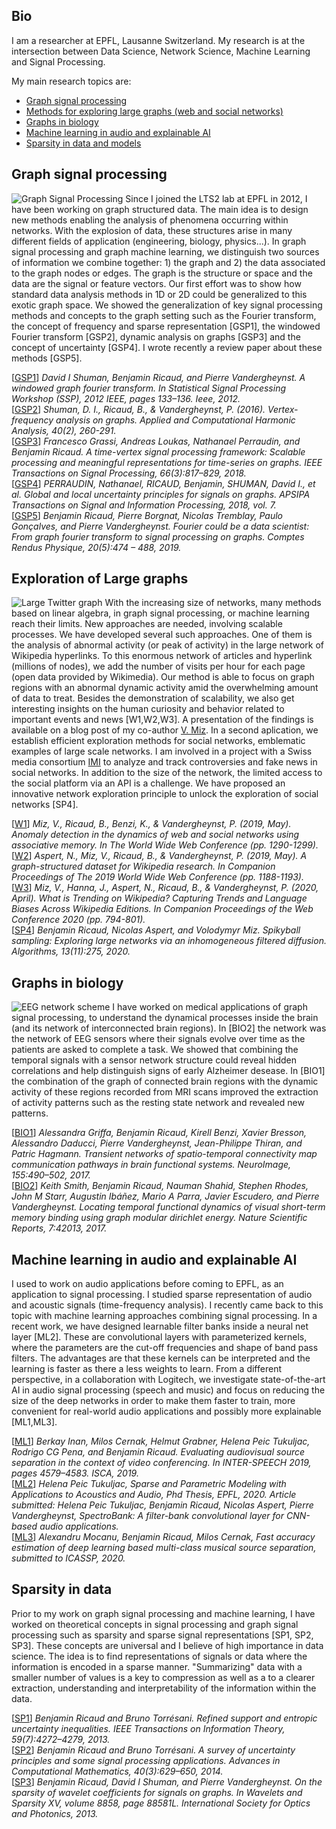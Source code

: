 ## Bio

I am a researcher at EPFL, Lausanne Switzerland. My research is at the intersection between Data Science, Network Science, Machine Learning and Signal Processing. 

My main research topics are:
 * [Graph signal processing](#graph-signal-processing)
 * [Methods for exploring large graphs (web and social networks)](#exploration-of-large-graphs)
 * [Graphs in biology](#graphs-in-biology)
 * [Machine learning in audio and explainable AI](#machine-learning-in-audio-and-explainable-ai)
 * [Sparsity in data and models](#sparsity-in-data)


## Graph signal processing
![Graph Signal Processing]({{site.baseurl}}/assets/img/GSPimage.png)
Since I joined the LTS2 lab at EPFL in 2012, I have been working on graph structured data. The main idea is to design new methods enabling the analysis of phenomena occurring within networks. With the explosion of data, these structures arise in many different fields of application (engineering, biology, physics...). In graph signal processing and graph machine learning,  we distinguish two sources of information we combine together: 1) the graph and 2) the data associated to the graph nodes or edges. The graph is the structure or space and the data are the signal or feature vectors. Our first effort was to show how standard data analysis methods in 1D or 2D could be generalized to this exotic graph space. We showed the generalization of key signal processing methods and concepts to the graph setting such as the Fourier transform, the concept of frequency and sparse representation [GSP1], the windowed Fourier transform [GSP2], dynamic analysis on graphs [GSP3] and the concept of uncertainty [GSP4]. I wrote recently a review paper about these methods [GSP5]. 

[[GSP1](https://documents.epfl.ch/users/s/sh/shuman/www/Papers/Conference/Shuman_et_al_SSP_2012.pdf)] *David I Shuman, Benjamin Ricaud, and Pierre Vandergheynst. A windowed graph fourier transform. In Statistical Signal Processing Workshop (SSP), 2012 IEEE, pages 133–136. Ieee, 2012.*  
[[GSP2](https://www.sciencedirect.com/science/article/pii/S1063520315000214)] *Shuman, D. I., Ricaud, B., & Vandergheynst, P. (2016). Vertex-frequency analysis on graphs. Applied and Computational Harmonic Analysis, 40(2), 260-291.*  
[[GSP3](https://arxiv.org/abs/1705.02307)] *Francesco Grassi, Andreas Loukas, Nathanael Perraudin, and Benjamin Ricaud. A time-vertex signal processing framework: Scalable processing and meaningful representations for time-series on graphs. IEEE Transactions on Signal Processing, 66(3):817–829, 2018.*  
[[GSP4](https://doi.org/10.1017/ATSIP.2018.2)] *PERRAUDIN, Nathanael, RICAUD, Benjamin, SHUMAN, David I., et al. Global and local uncertainty principles for signals on graphs. APSIPA Transactions on Signal and Information Processing, 2018, vol. 7.*   
[[GSP5](https://www.sciencedirect.com/science/article/pii/S1631070519301094)] *Benjamin Ricaud, Pierre Borgnat, Nicolas Tremblay, Paulo Gonçalves, and Pierre Vandergheynst. Fourier could be a data scientist: From graph fourier transform to signal processing on graphs. Comptes Rendus Physique, 20(5):474 – 488, 2019.*

## Exploration of Large graphs
![Large Twitter graph]({{site.baseurl}}/assets/img/higgs_community_small.jpg)
With the increasing size of networks, many methods based on linear algebra, in graph signal processing, or machine learning reach their limits. New approaches are needed, involving scalable processes. We have developed several such approaches. One of them is the analysis of abnormal activity (or peak of activity) in the large network of Wikipedia hyperlinks. To this enormous network of articles and hyperlink (millions of nodes), we add the number of visits per hour for each page (open data provided by Wikimedia). Our method is able to focus on graph regions with an abnormal dynamic activity amid the overwhelming amount of data to treat. Besides the demonstration of scalability, we also get interesting insights on the human curiosity and behavior related to important events and news [W1,W2,W3]. A presentation of the findings is available on a blog post of my co-author [V. Miz](https://miz.space). In a second aplication, we establish efficient exploration methods for social networks, emblematic examples of large scale networks. I am involved in a project with a Swiss media consortium [IMI](https://www.media-initiative.ch/) to analyze and track controversies and fake news in social networks. In addition to the size of the network, the limited access to the social platform via an API is a challenge. We have proposed an innovative network exploration principle to unlock the exploration of social networks [SP4].

[[W1](https://dl.acm.org/doi/pdf/10.1145/3308558.3313541)] *Miz, V., Ricaud, B., Benzi, K., & Vandergheynst, P. (2019, May). Anomaly detection in the dynamics of web and social networks using associative memory. In The World Wide Web Conference (pp. 1290-1299).*  
[[W2](https://dl.acm.org/doi/pdf/10.1145/3308560.3316757)] *Aspert, N., Miz, V., Ricaud, B., & Vandergheynst, P. (2019, May). A graph-structured dataset for Wikipedia research. In Companion Proceedings of The 2019 World Wide Web Conference (pp. 1188-1193).*  
[[W3](https://dl.acm.org/doi/pdf/10.1145/3366424.3383567)] *Miz, V., Hanna, J., Aspert, N., Ricaud, B., & Vandergheynst, P. (2020, April). What is Trending on Wikipedia? Capturing Trends and Language Biases Across Wikipedia Editions. In Companion Proceedings of the Web Conference 2020 (pp. 794-801).*  
[[SP4](https://www.mdpi.com/1999-4893/13/11/275)] *Benjamin Ricaud, Nicolas Aspert, and Volodymyr Miz. Spikyball sampling: Exploring large networks via an inhomogeneous filtered diffusion. Algorithms, 13(11):275, 2020.*

## Graphs in biology
![EEG network scheme]({{site.baseurl}}/assets/img/brainfigure.png)
I have worked on medical applications of graph signal processing, to understand the dynamical processes inside the brain (and its network of interconnected brain regions). In [BIO2] the network was the network of EEG sensors where their signals evolve over time as the patients are asked to complete a task. We showed that combining the temporal signals with a sensor network structure could reveal hidden correlations and help distinguish signs of early Alzheimer desease. In [BIO1] the combination of the graph of connected brain regions with the dynamic activity of these regions recorded from MRI scans improved the extraction of activity patterns such as the resting state network and revealed new patterns.

[[BIO1](https://www.sciencedirect.com/science/article/abs/pii/S105381191730304X)] *Alessandra Griffa, Benjamin Ricaud, Kirell Benzi, Xavier Bresson, Alessandro Daducci, Pierre Vandergheynst, Jean-Philippe Thiran, and Patric Hagmann. Transient networks of spatio-temporal connectivity map communication pathways in brain functional systems. NeuroImage, 155:490–502, 2017.*  
[[BIO2](https://www.nature.com/articles/srep42013)] *Keith Smith, Benjamin Ricaud, Nauman Shahid, Stephen Rhodes, John M Starr, Augustin Ibáñez, Mario A Parra, Javier Escudero, and Pierre Vandergheynst. Locating temporal functional dynamics of visual short-term memory binding using graph modular dirichlet energy. Nature Scientific Reports, 7:42013, 2017.*

## Machine learning in audio and explainable AI
I used to work on audio applications before coming to EPFL, as an application to signal processing. I studied sparse representation of audio and acoustic signals (time-frequency analysis). I recently came back to this topic with machine learning approaches combining signal processing. In a recent work, we have designed learnable filter banks inside a neural net layer [ML2]. These are convolutional layers with parameterized kernels, where the parameters are the cut-off frequencies and shape of band pass filters. The advantages are that these kernels can be interpreted and the learning is faster as there a less weights to learn.
From a different perspective, in a collaboration with Logitech, we investigate state-of-the-art AI in audio signal processing (speech and music) and focus on reducing the size of the deep networks in order to make them faster to train, more convenient for real-world audio applications and possibly more explainable [ML1,ML3]. 

[[ML1](https://www.isca-speech.org/archive/Interspeech_2019/pdfs/2671.pdf)] *Berkay Inan, Milos Cernak, Helmut Grabner, Helena Peic Tukuljac, Rodrigo CG Pena, and Benjamin Ricaud. Evaluating audiovisual source separation in the context of video conferencing. In INTER-SPEECH 2019, pages 4579–4583. ISCA, 2019.*  
[[ML2](https://openreview.net/pdf?id=HyewT1BKvr)] *Helena Peic Tukuljac, Sparse and Parametric Modeling with Applications to Acoustics and Audio, Phd Thesis, EPFL, 2020. Article submitted: Helena Peic Tukuljac, Benjamin Ricaud, Nicolas Aspert, Pierre Vandergheynst, SpectroBank: A filter-bank convolutional layer for CNN-based audio applications.*  
[[ML3](https://arxiv.org/abs/2010.09453)] *Alexandru Mocanu, Benjamin Ricaud, Milos Cernak, Fast accuracy estimation of deep learning based multi-class musical source separation, submitted to ICASSP, 2020.*

## Sparsity in data
Prior to my work on graph signal processing and machine learning, I have worked on theoretical concepts in signal processing and graph signal processing such as sparsity and sparse signal representations [SP1, SP2, SP3]. These concepts are universal and I believe of high importance in data science. The idea is to find representations of signals or data where the information is encoded in a sparse manner. "Summarizing" data with a smaller number of values is a key to compression as well as a to a clearer extraction, understanding and interpretability of the information within the data.

[[SP1](https://hal.archives-ouvertes.fr/file/index/docid/746976/filename/RicaudTorresani_OC.pdf)] *Benjamin Ricaud and Bruno Torrésani. Refined support and entropic uncertainty inequalities. IEEE Transactions on Information Theory, 59(7):4272–4279, 2013.*  
[[SP2](https://link.springer.com/content/pdf/10.1007/s10444-013-9323-2.pdf)] *Benjamin Ricaud and Bruno Torrésani. A survey of uncertainty principles and some signal processing applications. Advances in Computational Mathematics, 40(3):629–650, 2014.*  
[[SP3](https://documents.epfl.ch/users/s/sh/shuman/www/Papers/Conference/Ricaud_et_al_SPIE_2013.pdf)] *Benjamin Ricaud, David I Shuman, and Pierre Vandergheynst. On the sparsity of wavelet coefficients for signals on graphs. In Wavelets and Sparsity XV, volume 8858, page 88581L. International Society for Optics and Photonics, 2013.*